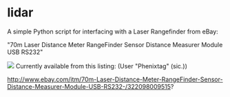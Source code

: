 # lidar

A simple Python script for interfacing with a Laser Rangefinder from eBay:



"70m Laser Distance Meter RangeFinder Sensor Distance Measurer Module USB RS232"

![](/https://raw.githubusercontent.com/jimoconnell/lidar/master/lidar.jpg)
Currently available from this listing: (User "Phenixtag" (sic.))

http://www.ebay.com/itm/70m-Laser-Distance-Meter-RangeFinder-Sensor-Distance-Measurer-Module-USB-RS232-/322098009515?
